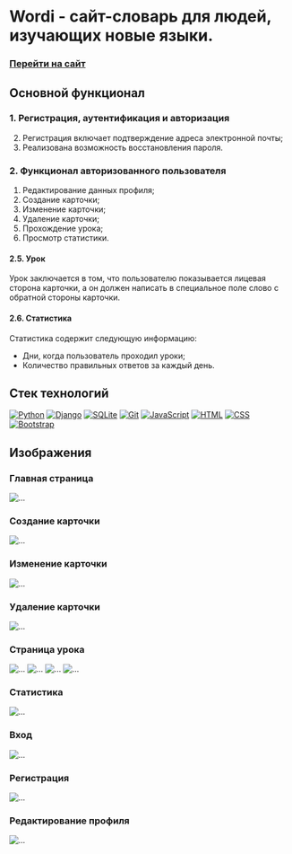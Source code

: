 # Wordi - сайт-словарь для людей, изучающих новые языки.

### [Перейти на сайт](https://wordi.herokuapp.com/cards/ 'https://wordi.steqa.ru/')

## Основной функционал

### 1\. Регистрация, аутентификация и авторизация

2. Регистрация включает подтверждение адреса электронной почты;
3. Реализована возможность восстановления пароля.

### 2\. Функционал авторизованного пользователя

1. Редактирование данных профиля;
2. Создание карточки;
3. Изменение карточки;
4. Удаление карточки;
5. Прохождение урока;
6. Просмотр статистики.

#### 2.5\. Урок

Урок заключается в том, что пользователю показывается лицевая сторона карточки, а он должен написать в специальное поле слово с обратной стороны карточки.

#### 2.6\. Статистика

Статистика содержит следующую информацию:

- Дни, когда пользователь проходил уроки;
- Количество правильных ответов за каждый день.

## Стек технологий

[![Python](https://img.shields.io/badge/PYTHON-3776AB?style=flat-square&logo=python&logoColor=white)](https://www.python.org/)
[![Django](https://img.shields.io/badge/DJANGO-092E20?style=flat-square&logo=django&logoColor=white)](https://www.djangoproject.com/)
[![SQLite](https://img.shields.io/badge/SQLITE-07405E?style=flat-square&logo=sqlite&logoColor=white)](https://sqlite.org/index.html)
[![Git](https://img.shields.io/badge/GIT-f05033?style=flat-square&logo=Git&logoColor=white)](https://git-scm.com/)
[![JavaScript](https://img.shields.io/badge/JAVASCRIPT-F7DF1E?style=flat-square&logo=JavaScript&logoColor=white)](http://www.ecma-international.org/publications-and-standards/standards/ecma-262/)
[![HTML](https://img.shields.io/badge/HTML5-E34F26?style=flat-square&logo=html5&logoColor=white)](https://html.spec.whatwg.org/multipage/)
[![CSS](https://img.shields.io/badge/CSS3-1572B6?style=flat-square&logo=css3&logoColor=white)](https://www.w3.org/Style/CSS/)
[![Bootstrap](https://img.shields.io/badge/BOOTSTRAP-8a0bfc?style=flat-square&logo=Bootstrap&logoColor=white)](https://getbootstrap.com/)

## Изображения

### Главная страница

<image src="https://i.imgur.com/aPaVGIG.png" alt="...">

### Создание карточки

<image src="https://i.imgur.com/MGdKTkm.png" alt="...">

### Изменение карточки

<image src="https://i.imgur.com/yDrbHgp.png" alt="...">

### Удаление карточки

<image src="https://i.imgur.com/DnBY0e4.png" alt="...">

### Страница урока

<image src="https://i.imgur.com/4fkwmrr.png" alt="...">
<image src="https://i.imgur.com/qC1pd6c.png" alt="...">
<image src="https://i.imgur.com/F0K5SG6.png" alt="...">
<image src="https://i.imgur.com/TsFbvfA.png" alt="...">

### Статистика

<image src="https://i.imgur.com/CThFYqY.png" alt="...">

### Вход

<image src="https://i.imgur.com/AAxd2kd.png" alt="...">

### Регистрация

<image src="https://i.imgur.com/xz70gX0.png" alt="...">

### Редактирование профиля

<image src="https://i.imgur.com/kKiMty6.png" alt="...">
